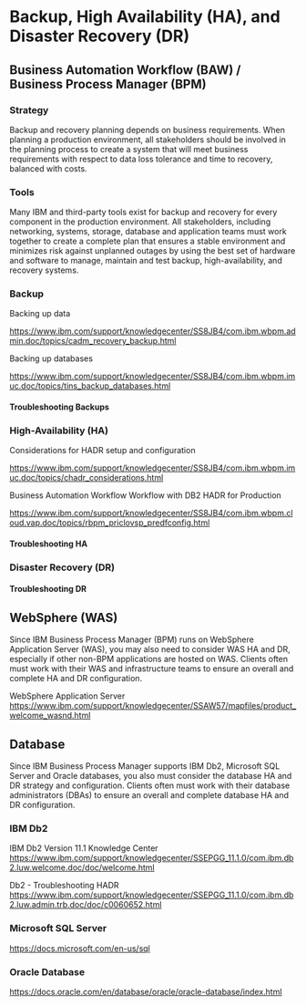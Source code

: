 

# Backup, High Availability (HA), and Disaster Recovery (DR)

## Business Automation Workflow (BAW) / Business Process Manager (BPM)

### Strategy

Backup and recovery planning depends on business requirements. When planning a production environment, all stakeholders should be involved in the planning process to create a system that will meet business requirements with respect to data loss tolerance and time to recovery, balanced with costs.

### Tools

Many IBM and third-party tools exist for backup and recovery for every component in the production environment. All stakeholders, including networking, systems, storage, database and application teams must work together to create a complete plan that ensures a stable environment and minimizes risk against unplanned outages by using the best set of hardware and software to manage, maintain and test backup, high-availability, and recovery systems.

### Backup

Backing up data

https://www.ibm.com/support/knowledgecenter/SS8JB4/com.ibm.wbpm.admin.doc/topics/cadm_recovery_backup.html

Backing up databases

https://www.ibm.com/support/knowledgecenter/SS8JB4/com.ibm.wbpm.imuc.doc/topics/tins_backup_databases.html

#### Troubleshooting Backups

### High-Availability (HA)

Considerations for HADR setup and configuration

https://www.ibm.com/support/knowledgecenter/SS8JB4/com.ibm.wbpm.imuc.doc/topics/chadr_considerations.html

Business Automation Workflow Workflow with DB2 HADR for Production

https://www.ibm.com/support/knowledgecenter/SS8JB4/com.ibm.wbpm.cloud.vap.doc/topics/rbpm_priclovsp_predfconfig.html

#### Troubleshooting HA


### Disaster Recovery (DR)

#### Troubleshooting DR


## WebSphere (WAS)

Since IBM Business Process Manager (BPM) runs on WebSphere Application Server (WAS), you may also need to consider WAS HA and DR, especially if other non-BPM applications are hosted on WAS. Clients often must work with their WAS and infrastructure teams to ensure an overall and complete HA and DR configuration.

WebSphere Application Server
https://www.ibm.com/support/knowledgecenter/SSAW57/mapfiles/product_welcome_wasnd.html

## Database

Since IBM Business Process Manager supports IBM Db2, Microsoft SQL Server and Oracle databases, you also must consider the database HA and DR strategy and configuration. Clients often must work with their database administrators (DBAs) to ensure an overall and complete database HA and DR configuration.

### IBM Db2

IBM Db2 Version 11.1 Knowledge Center
https://www.ibm.com/support/knowledgecenter/SSEPGG_11.1.0/com.ibm.db2.luw.welcome.doc/doc/welcome.html

Db2 - Troubleshooting HADR
https://www.ibm.com/support/knowledgecenter/SSEPGG_11.1.0/com.ibm.db2.luw.admin.trb.doc/doc/c0060652.html

### Microsoft SQL Server
https://docs.microsoft.com/en-us/sql

### Oracle Database
https://docs.oracle.com/en/database/oracle/oracle-database/index.html
